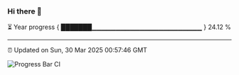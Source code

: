 ### Hi there 👋

⏳ Year progress { ███████▁▁▁▁▁▁▁▁▁▁▁▁▁▁▁▁▁▁▁▁▁▁▁ } 24.12 %

---

⏰ Updated on Sun, 30 Mar 2025 00:57:46 GMT

![Progress Bar CI](https://github.com/Shyam-Makwana/GitHub-Actions-Demo/workflows/Progress%20Bar%20CI/badge.svg)
